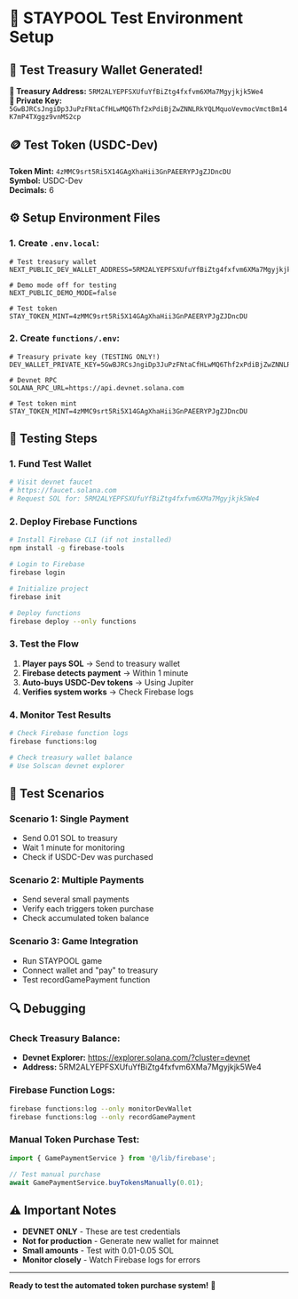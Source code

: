 # 🧪 STAYPOOL Test Environment Setup

## 🚀 Test Treasury Wallet Generated!

**📍 Treasury Address:** `5RM2ALYEPFSXUfuYfBiZtg4fxfvm6XMa7Mgyjkjk5We4`  
**🔐 Private Key:** `5GwBJRCsJngiDp3JuPzFNtaCfHLwMQ6Thf2xPdiBjZwZNNLRkYQLMquoVevmocVmctBm14K7mP4TXggz9vnMS2cp`

## 🪙 Test Token (USDC-Dev)

**Token Mint:** `4zMMC9srt5Ri5X14GAgXhaHii3GnPAEERYPJgZJDncDU`  
**Symbol:** USDC-Dev  
**Decimals:** 6  

## ⚙️ Setup Environment Files

### 1. Create `.env.local`:
```env
# Test treasury wallet
NEXT_PUBLIC_DEV_WALLET_ADDRESS=5RM2ALYEPFSXUfuYfBiZtg4fxfvm6XMa7Mgyjkjk5We4

# Demo mode off for testing
NEXT_PUBLIC_DEMO_MODE=false

# Test token
STAY_TOKEN_MINT=4zMMC9srt5Ri5X14GAgXhaHii3GnPAEERYPJgZJDncDU
```

### 2. Create `functions/.env`:
```env
# Treasury private key (TESTING ONLY!)
DEV_WALLET_PRIVATE_KEY=5GwBJRCsJngiDp3JuPzFNtaCfHLwMQ6Thf2xPdiBjZwZNNLRkYQLMquoVevmocVmctBm14K7mP4TXggz9vnMS2cp

# Devnet RPC
SOLANA_RPC_URL=https://api.devnet.solana.com

# Test token mint
STAY_TOKEN_MINT=4zMMC9srt5Ri5X14GAgXhaHii3GnPAEERYPJgZJDncDU
```

## 🔄 Testing Steps

### 1. Fund Test Wallet
```bash
# Visit devnet faucet
# https://faucet.solana.com
# Request SOL for: 5RM2ALYEPFSXUfuYfBiZtg4fxfvm6XMa7Mgyjkjk5We4
```

### 2. Deploy Firebase Functions
```bash
# Install Firebase CLI (if not installed)
npm install -g firebase-tools

# Login to Firebase
firebase login

# Initialize project
firebase init

# Deploy functions
firebase deploy --only functions
```

### 3. Test the Flow
1. **Player pays SOL** → Send to treasury wallet
2. **Firebase detects payment** → Within 1 minute
3. **Auto-buys USDC-Dev tokens** → Using Jupiter
4. **Verifies system works** → Check Firebase logs

### 4. Monitor Test Results
```bash
# Check Firebase function logs
firebase functions:log

# Check treasury wallet balance
# Use Solscan devnet explorer
```

## 🎯 Test Scenarios

### **Scenario 1: Single Payment**
- Send 0.01 SOL to treasury
- Wait 1 minute for monitoring
- Check if USDC-Dev was purchased

### **Scenario 2: Multiple Payments**
- Send several small payments
- Verify each triggers token purchase
- Check accumulated token balance

### **Scenario 3: Game Integration**
- Run STAYPOOL game
- Connect wallet and "pay" to treasury
- Test recordGamePayment function

## 🔍 Debugging

### Check Treasury Balance:
- **Devnet Explorer:** https://explorer.solana.com/?cluster=devnet
- **Address:** 5RM2ALYEPFSXUfuYfBiZtg4fxfvm6XMa7Mgyjkjk5We4

### Firebase Function Logs:
```bash
firebase functions:log --only monitorDevWallet
firebase functions:log --only recordGamePayment
```

### Manual Token Purchase Test:
```typescript
import { GamePaymentService } from '@/lib/firebase';

// Test manual purchase
await GamePaymentService.buyTokensManually(0.01);
```

## ⚠️ Important Notes

- **DEVNET ONLY** - These are test credentials
- **Not for production** - Generate new wallet for mainnet
- **Small amounts** - Test with 0.01-0.05 SOL
- **Monitor closely** - Watch Firebase logs for errors

---

**Ready to test the automated token purchase system!** 🚀 